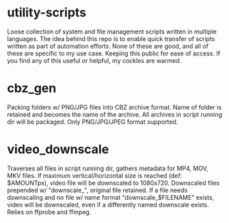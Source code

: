 # utility-scripts
Loose collection of system and file management scripts written in multiple languages.
The idea behind this repo is to enable quick transfer of scripts written as part of automation efforts.
None of these are good, and all of these are specific to my use case. Keeping this public for ease of access.
If you find any of this useful or helpful, my cockles are warmed.

# cbz_gen
Packing folders w/ PNG/JPG files into CBZ archive format. Name of folder is retained and becomes the name of the archive.
All archives in script running dir will be packaged. Only PNG/JPG/JPEG format supported.

# video_downscale
Traverses all files in script running dir, gathers metadata for MP4, MOV, MKV files.
If maximum vertical/horizontal size is reached (def: $AMOUNTpx), video file will be downscaled to 1080x720.
Downscaled files prepended w/ "downscale_", original file retained.
If a file needs downscaling and no file w/ name format "downscale_$FILENAME" exists, video will be downscaled,
even if a differently named downscale exists. Relies on ffprobe and ffmpeg.
